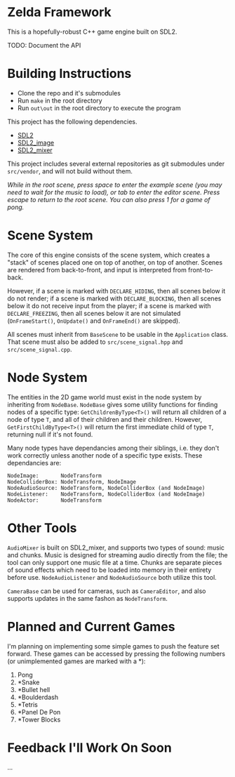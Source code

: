 # Zelda Framework

This is a hopefully-robust C++ game engine built on SDL2.

TODO: Document the API

# Building Instructions

* Clone the repo and it's submodules
* Run `make` in the root directory
* Run `out\out` in the root directory to execute the program

This project has the following dependencies.

* [SDL2](https://www.libsdl.org/download-2.0.php)
* [SDL2_image](https://www.libsdl.org/projects/SDL_image/)
* [SDL2_mixer](https://www.libsdl.org/projects/SDL_mixer/)

This project includes several external repositories as git submodules under `src/vendor`, and will not build without them.

*While in the root scene, press space to enter the example scene (you may need to wait for the music to load), or tab to enter the editor scene. Press escape to return to the root scene. You can also press 1 for a game of pong.*

# Scene System

The core of this engine consists of the scene system, which creates a "stack" of scenes placed one on top of another, on top of another. Scenes are rendered from back-to-front, and input is interpreted from front-to-back.

However, if a scene is marked with `DECLARE_HIDING`, then all scenes below it do not render; if a scene is marked with `DECLARE_BLOCKING`, then all scenes below it do not receive input from the player; if a scene is marked with `DECLARE_FREEZING`, then all scenes below it are not simulated (`OnFrameStart()`, `OnUpdate()` and `OnFrameEnd()` are skipped).

All scenes must inherit from `BaseScene` to be usable in the `Application` class. That scene must also be added to `src/scene_signal.hpp` and `src/scene_signal.cpp`.

# Node System

The entities in the 2D game world must exist in the node system by inheriting from `NodeBase`. `NodeBase` gives some utility functions for finding nodes of a specific type: `GetChildrenByType<T>()` will return all children of a node of type `T`, and all of their children and their children. However, `GetFirstChildByType<T>()` will return the first immediate child of type `T`, returning null if it's not found.

Many node types have dependancies among their siblings, i.e. they don't work correctly unless another node of a specific type exists. These dependancies are:

```
NodeImage:       NodeTransform
NodeColliderBox: NodeTransform, NodeImage
NodeAudioSource: NodeTransform, NodeColliderBox (and NodeImage)
NodeListener:    NodeTransform, NodeColliderBox (and NodeImage)
NodeActor:       NodeTransform
```

# Other Tools

`AudioMixer` is built on SDL2_mixer, and supports two types of sound: music and chunks. Music is designed for streaming audio directly from the file; the tool can only support one music file at a time. Chunks are separate pieces of sound effects which need to be loaded into memory in their entirety before use. `NodeAudioListener` and `NodeAudioSource` both utilize this tool.

`CameraBase` can be used for cameras, such as `CameraEditor`, and also supports updates in the same fashon as `NodeTransform`.

# Planned and Current Games

I'm planning on implementing some simple games to push the feature set forward. These games can be accessed by pressing the following numbers (or unimplemented games are marked with a *):

1. Pong  
2. *Snake  
3. *Bullet hell  
4. *Boulderdash  
5. *Tetris  
6. *Panel De Pon  
7. *Tower Blocks  

# Feedback I'll Work On Soon

...

